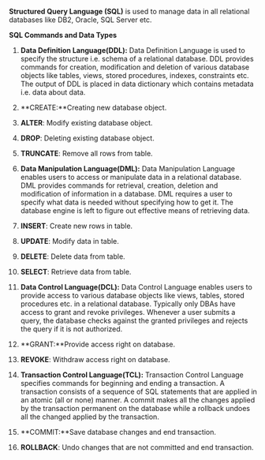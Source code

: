 **Structured Query Language (SQL)** is used to manage data in all relational databases like DB2, Oracle, SQL Server etc.

**SQL Commands and Data Types**
1. **Data Definition Language(DDL):**
Data Definition Language is used to specify the structure i.e. schema of a relational database. DDL provides commands for creation, modification and deletion of various database objects like tables, views, stored procedures, indexes, constraints etc. The output of DDL is placed in data dictionary which contains metadata i.e. data about data.
1. **CREATE:**Creating new database object.
2. **ALTER**: Modify existing database object.
3. **DROP**: Deleting existing database object.
4. **TRUNCATE**: Remove all rows from table.

2. **Data Manipulation Language(DML):**
Data Manipulation Language enables users to access or manipulate data in a relational database. DML provides commands for retrieval, creation, deletion and modification of information in a database. DML requires a user to specify what data is needed without specifying how to get it. The database engine is left to figure out effective means of retrieving data.
1. **INSERT**: Create new rows in table.
2. **UPDATE**: Modify data in table.
3. **DELETE**: Delete data from table.
4. **SELECT**: Retrieve data from table.

3. **Data Control Language(DCL):**
Data Control Language enables users to provide access to various database objects like views, tables, stored procedures etc. in a relational database. Typically only DBAs have access to grant and revoke privileges. Whenever a user submits a query, the database checks against the granted privileges and rejects the query if it is not authorized.
1. **GRANT:**Provide access right on database.
2. **REVOKE**: Withdraw access right on database.

4. **Transaction Control Language(TCL):**
Transaction Control Language specifies commands for beginning and ending a transaction. A transaction consists of a sequence of SQL statements that are applied in an atomic (all or none) manner. A commit makes all the changes applied by the transaction permanent on the database while a rollback undoes all the changed applied by the transaction.
1. **COMMIT:**Save database changes and end transaction.
2. **ROLLBACK**: Undo changes that are not committed and end transaction.
